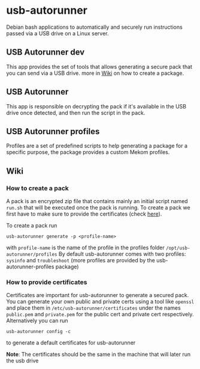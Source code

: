 # usb-autorunner
Debian bash applications to automatically and securely run instructions passed via a USB drive on a Linux server.

## USB Autorunner dev
This app provides the set of tools that allows generating a secure pack that you can send via a USB drive. more in [Wiki](#wiki) on how to create a package.

## USB Autorunner
This app is responsible on decrypting the pack if it's available in the USB drive once detected, and then run the script in the pack.

## USB Autorunner profiles

Profiles are a set of predefined scripts to help generating a package for a specific purpose, the package provides a custom Mekom profiles.

## Wiki

### How to create a pack

A pack is an encrypted zip file that contains mainly an initial script named `run.sh` that will be executed once the pack is running.
To create a pack we first have to make sure to provide the certificates (check [here](#how-to-provide-certificates)).

To create a pack run

```
usb-autorunner generate -p <profile-name>
```

with `profile-name` is the name of the profile in the profiles folder `/opt/usb-autorunner/profiles`
By default usb-autorunner comes with two profiles: `sysinfo` and `troubleshoot` (more profiles are provided by the usb-autorunner-profiles package)


### How to provide certificates

Certificates are important for usb-autorunner to generate a secured pack. You can generate your own public and private certs using a tool like `openssl` and place them in `/etc/usb-autorunner/certificates` under the names `public.pem` and `private.pem` for the public cert and private cert respectively. Alternatively you can run

```
usb-autorunner config -c
```
to generate a default certificates for usb-autorunner

**Note**: The certificates should be the same in the machine that will later run the usb drive

